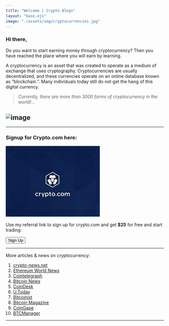 ```yaml
---
title: "Welcome | Crypto Blogs"
layout: "base.ejs"
image: "./assets/img/cryptocurrencies.jpg"
---
```


### Hi there,

Do you want to start earning money through cryptocurrency? Then you have reached the place where you will earn by learning.

A cryptocurrency is an asset that was created to operate as a medium of exchange that uses cryptography. Cryptocurrencies are usually decentralized, and these currencies operate on an online database known as “blockchain.”. Many individuals today still do not get the hang of this digital currency.

> _Currently, there are more than 3000 forms of cryptocurrency in the world!..._

## <img src="<%- image %>" class="img-fluid mt-3" alt="image"/>

---

### Signup for Crypto.com here:

<img src="./assets/img/crypto_com.jpg" class="img-fluid mt-3" alt="image"/>

Use my referral link to sign up for crypto.com and get **$25** for free and start trading:

<form action="https://crypto.com/app/68mrmzsa5w">
    <button type="submit" class="btn btn-lg btn-secondary fluid" style="display: flex; flex-direction: row;">Sign Up</button>
</form>

---

More articles & news on cryptocurrency:

1. [crypto-news.net](https://www.crypto-news.net/)
2. [Ethereum World News](https://ethereumworldnews.com/)
3. [Cointelegraph](https://cointelegraph.com/)
4. [Bitcoin News](https://news.bitcoin.com/)
5. [CoinDesk](https://www.coindesk.com/)
6. [U.Today](https://u.today/)
7. [Bitcoinist](http://bitcoinist.com/)
8. [Bitcoin Magazine](https://bitcoinmagazine.com/articles)
9. [CoinGape](https://coingape.com/)
10. [BTCManager](https://btcmanager.com/)

---
